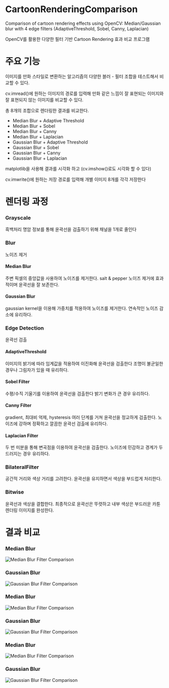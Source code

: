 # CartoonRenderingComparison
Comparison of cartoon rendering effects using OpenCV: Median/Gaussian blur with 4 edge filters (AdaptiveThreshold, Sobel, Canny, Laplacian)

OpenCV를 활용한 다양한 필터 기반 Cartoon Rendering 효과 비교 프로그램

# 주요 기능
이미지를 만화 스타일로 변환하는 알고리즘의 다양한 블러 - 필터 조합을 테스트해서 비교할 수 있다.

cv.imread()에 원하는 이미지의 경로를 입력해 만화 같은 느낌이 잘 표현되는 이미지와 잘 표현되지 않는 이미지를 비교할 수 있다.

총 8개의 조합으로 렌더링한 결과를 비교한다.
- Median Blur + Adaptive Threshold
- Median Blur + Sobel
- Median Blur + Canny
- Median Blur + Laplacian
- Gaussian Blur + Adaptive Threshold
- Gaussian Blur + Sobel
- Gaussian Blur + Canny
- Gaussian Blur + Laplacian

matplotlib을 사용해 결과를 시각화 하고 (cv.imshow()로도 시각화 할 수 있다)

cv.imwrite()에 원하는 저장 경로를 입력해 개별 이미지 8개를 각각 저장한다

# 렌더링 과정

### Grayscale
흑백처리
명암 정보를 통해 윤곽선을 검출하기 위해 채널을 1개로 줄인다

### Blur
노이즈 제거
#### Median Blur
주변 픽셀의 중앙값을 사용하여 노이즈를 제거한다.
salt & pepper 노이즈 제거에 효과적이며 윤곽선을 잘 보존한다.
#### Gaussian Blur
gaussian kernel을 이용해 가중치를 적용하여 노이즈를 제거한다.
연속적인 노이즈 감소에 유리하다.

### Edge Detection
윤곽선 검출
#### AdaptiveThreshold
이미지의 밝기에 따라 임계값을 적용하여 이진화해 윤곽선을 검출한다
조명이 불균일한 경우나 그림자가 있을 때 유리하다.
#### Sobel Filter
수평/수직 기울기를 이용하여 윤곽선을 검출한다
밝기 변화가 큰 경우 유리하다.
#### Canny Filter
gradient, 최대비 억제, hysteresis 여러 단계를 거쳐 윤곽선을 정교하게 검출한다.
노이즈에 강하며 정확하고 깔끔한 윤곽선 검출에 유리하다.
#### Laplacian Filter
두 번 미분을 통해 변곡점을 이용하여 윤곽선을 검출한다.
노이즈에 민감하고 경계가 두드러지는 경우 유리하다.

### BilateralFilter
공간적 거리와 색상 거리를 고려한다.
윤곽선을 유지하면서 색상을 부드럽게 처리한다.

### Bitwise
윤곽선과 색상을 결합한다.
최종적으로 윤곽선은 뚜렷하고 내부 색상은 부드러운 카툰 렌더링 이미지를 완성한다.

# 결과 비교
### Median Blur


![Median Blur Filter Comparison](./images/dragonball/MedianD.png)

### Gaussian Blur


![Gaussian Blur Filter Comparison](./images/dragonball/GaussianD.png)


### Median Blur


![Median Blur Filter Comparison](./images/elephant/MedianE.png)


### Gaussian Blur


![Gaussian Blur Filter Comparison](./images/elephant/GaussianE.png)


### Median Blur


![Median Blur Filter Comparison](./images/sketch/MedianS.png)


### Gaussian Blur


![Gaussian Blur Filter Comparison](./images/sketch/GaussianS.png)
